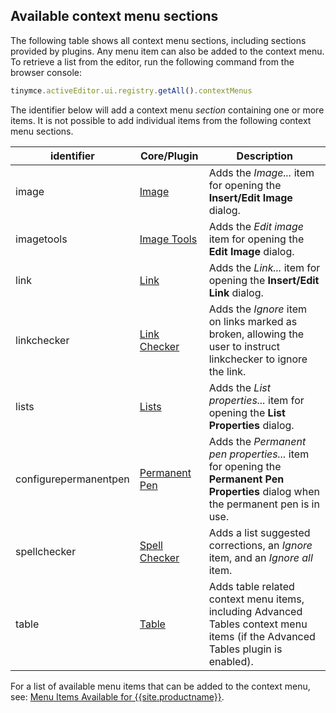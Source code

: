 ## Available context menu sections

The following table shows all context menu sections, including sections provided by plugins.
Any menu item can also be added to the context menu.
To retrieve a list from the editor, run the following command from the browser console:

```js
tinymce.activeEditor.ui.registry.getAll().contextMenus
```

The identifier below will add a context menu _section_ containing one or more items. It is not possible to add individual items from the following context menu sections.

| identifier  | Core/Plugin  | Description  |
| ----------- | ------------ | ------------ |
| image | [Image]({{site.baseurl}}/plugins/opensource/image/) | Adds the _Image..._ item for opening the **Insert/Edit Image** dialog. |
| imagetools | [Image Tools]({{site.baseurl}}/plugins/opensource/imagetools/) | Adds the _Edit image_ item for opening the **Edit Image** dialog. |
| link | [Link]({{site.baseurl}}/plugins/opensource/link/) | Adds the _Link..._ item for opening the **Insert/Edit Link** dialog. |
| linkchecker | [Link Checker]({{site.baseurl}}/plugins/premium/linkchecker/) | Adds the _Ignore_ item on links marked as broken, allowing the user to instruct linkchecker to ignore the link. |
| lists | [Lists]({{site.baseurl}}/plugins/opensource/lists/) | Adds the _List properties..._ item for opening the **List Properties** dialog. |
| configurepermanentpen | [Permanent Pen]({{site.baseurl}}/plugins/premium/permanentpen/) | Adds the _Permanent pen properties..._ item for opening the **Permanent Pen Properties** dialog when the permanent pen is in use. |
| spellchecker | [Spell Checker]({{site.baseurl}}/plugins/opensource/spellchecker/) | Adds a list suggested corrections, an _Ignore_ item, and an _Ignore all_ item. |
| table | [Table]({{site.baseurl}}/plugins/opensource/table/) | Adds table related context menu items, including Advanced Tables context menu items (if the Advanced Tables plugin is enabled). |

For a list of available menu items that can be added to the context menu, see: [Menu Items Available for {{site.productname}}]({{site.baseurl}}/advanced/available-menu-items/).